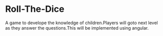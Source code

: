 # Roll-The-Dice
A game to develope the knowledge of children.Players will goto next level as they answer the questions.This will be implemented using 
angular. 
